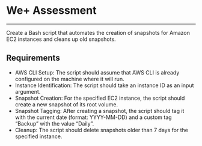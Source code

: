 # We+ Assessment
----------------

Create a Bash script that automates the creation of snapshots for Amazon EC2 instances and cleans up old snapshots.

## Requirements
- AWS CLI Setup: The script should assume that AWS CLI is already configured on the machine where it will run.
- Instance Identification: The script should take an instance ID as an input argument.
- Snapshot Creation: For the specified EC2 instance, the script should create a new snapshot of its root volume.
- Snapshot Tagging: After creating a snapshot, the script should tag it with the current date (format: YYYY-MM-DD) and a custom tag “Backup” with the value “Daily”.
- Cleanup: The script should delete snapshots older than 7 days for the specified instance.
